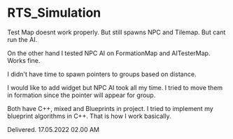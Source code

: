 # RTS_Simulation

Test Map doesnt work properly. But still spawns NPC and Tilemap. But cant run the AI.

On the other hand I tested NPC AI on FormationMap and AITesterMap. Works fine.

I didn't have time to spawn pointers to groups based on distance.

I would like to add widget but NPC AI took all my time. I tried to move them in formation since the pointer will appear for group.

Both have C++, mixed and Blueprints in project. I tried to implement my blueprint algorithms in C++. That is how I work basically.

Delivered.
17.05.2022 02.00 AM
